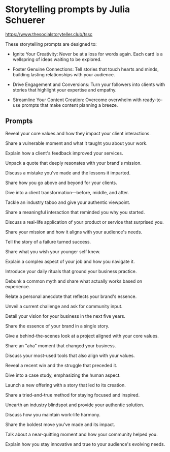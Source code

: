 # Storytelling prompts by Julia Schuerer

https://www.thesocialstoryteller.club/tssc

These storytelling prompts are designed to:

* Ignite Your Creativity: Never be at a loss for words again. Each card is a wellspring of ideas waiting to be explored.

* Foster Genuine Connections: Tell stories that touch hearts and minds, building lasting relationships with your audience.

* Drive Engagement and Conversions: Turn your followers into clients with stories that highlight your expertise and empathy.

* Streamline Your Content Creation: Overcome overwhelm with ready-to-use prompts that make content planning a breeze.

## Prompts

Reveal your core values and how they impact your client interactions.

Share a vulnerable moment and what it taught you about your work.

Explain how a client's feedback improved your services.

Unpack a quote that deeply resonates with your brand's mission.

Discuss a mistake you've made and the lessons it imparted.

Share how you go above and beyond for your clients.

Dive into a client transformation—before, middle, and after.

Tackle an industry taboo and give your authentic viewpoint.

Share a meaningful interaction that reminded you why you started.

Discuss a real-life application of your product or service that surprised you.

Share your mission and how it aligns with your audience's needs.

Tell the story of a failure turned success.

Share what you wish your younger self knew.

Explain a complex aspect of your job and how you navigate it.

Introduce your daily rituals that ground your business practice.

Debunk a common myth and share what actually works based on experience.

Relate a personal anecdote that reflects your brand's essence.

Unveil a current challenge and ask for community input.

Detail your vision for your business in the next five years.

Share the essence of your brand in a single story.

Give a behind-the-scenes look at a project aligned with your core values.

Share an "aha" moment that changed your business.

Discuss your most-used tools that also align with your values.

Reveal a recent win and the struggle that preceded it.

Dive into a case study, emphasizing the human aspect.

Launch a new offering with a story that led to its creation.

Share a tried-and-true method for staying focused and inspired.

Unearth an industry blindspot and provide your authentic solution.

Discuss how you maintain work-life harmony.

Share the boldest move you've made and its impact.

Talk about a near-quitting moment and how your community helped you.

Explain how you stay innovative and true to your audience's evolving needs.
